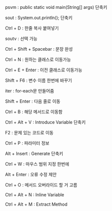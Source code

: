 psvm : public static void main(String[] args) 단축키

sout : System.out.println(); 단축키

Ctrl + D : 한줄 복사 붙여넣기

soutv : 선택 가능

Ctrl + Shift + Spacebar : 문장 완성

Ctrl + N : 원하는 클래스로 이동가능

Ctrl + E + Enter : 이전 클래스로 이동가능

Shift + F6 : 변수 이름 한번에 바꾸기

iter : for-each문 만들어줌

Shift + Enter : 다음 줄로 이동

Ctrl + B : 해당 메서드로 이동함

Ctrl + Alt + V : Introduce Variable 단축키

F2 : 문제 있는 코드로 이동

Ctrl + P : 파라미터 정보

Alt + Insert : Generate 단축키

Ctrl + W : 마우스 범위 지정 한번에

Alt + Enter : 오류 수정 제안

Ctrl + O : 메서드 오버라이드 할 거 고름

Ctrl + Alt + N : Inline Variable

Ctrl + Alt + M : Extract Method
